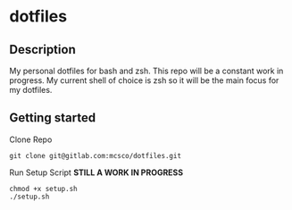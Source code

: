 # dotfiles

## Description
My personal dotfiles for bash and zsh. This repo will be a constant work in progress. My current shell of choice is zsh so it will be the main focus for my dotfiles.

## Getting started

Clone Repo
```
git clone git@gitlab.com:mcsco/dotfiles.git
```

Run Setup Script **STILL A WORK IN PROGRESS**
```
chmod +x setup.sh 
./setup.sh
```
